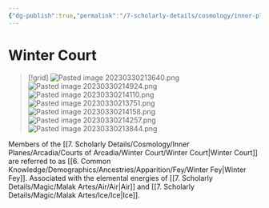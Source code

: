 ```yaml
---
{"dg-publish":true,"permalink":"/7-scholarly-details/cosmology/inner-planes/arcadia/courts-of-arcadia/winter-court/winter-court/","noteIcon":""}
---
```


# Winter Court

>[!grid]
>![Pasted image 20230330213640.png](/img/user/x.%20Assets/Attachments/Pasted%20image%2020230330213640.png)
>![Pasted image 20230330214924.png](/img/user/x.%20Assets/Attachments/Pasted%20image%2020230330214924.png)
>![Pasted image 20230330214110.png](/img/user/x.%20Assets/Attachments/Pasted%20image%2020230330214110.png)
>![Pasted image 20230330213751.png](/img/user/x.%20Assets/Attachments/Pasted%20image%2020230330213751.png)
>![Pasted image 20230330214158.png](/img/user/x.%20Assets/Attachments/Pasted%20image%2020230330214158.png)
>![Pasted image 20230330214257.png](/img/user/x.%20Assets/Attachments/Pasted%20image%2020230330214257.png)
>![Pasted image 20230330213844.png](/img/user/x.%20Assets/Attachments/Pasted%20image%2020230330213844.png)

Members of the [[7. Scholarly Details/Cosmology/Inner Planes/Arcadia/Courts of Arcadia/Winter Court/Winter Court\|Winter Court]] are referred to as [[6. Common Knowledge/Demographics/Ancestries/Apparition/Fey/Winter Fey\|Winter Fey]]. Associated with the elemental energies of [[7. Scholarly Details/Magic/Malak Artes/Air/Air\|Air]] and [[7. Scholarly Details/Magic/Malak Artes/Ice/Ice\|Ice]]. 